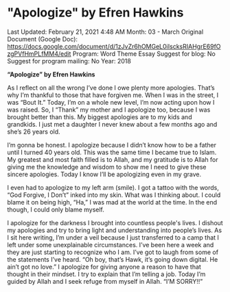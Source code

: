 # "Apologize" by Efren Hawkins

Last Updated: February 21, 2021 4:48 AM
Month: 03 - March
Original Document (Google Doc): https://docs.google.com/document/d/1zJvZr6hOMGeL0iIscksRIAHgrE69fOzgPVfHmPLfMM4/edit
Program: Word Theme Essay
Suggest for blog: No
Suggest for program mailing: No
Year: 2018

**“Apologize” by Efren Hawkins**

As I reflect on all the wrong I’ve done I owe plenty more apologies. That’s why I’m thankful to those that have forgiven me. When I was in the street, I was “Bout It.” Today, I’m on a whole new level, I’m now acting upon how I was raised. So, I “Thank” my mother and I apologize too, because I was brought better than this. My biggest apologies are to my kids and grandkids. I just met a daughter I never knew about a few months ago and she’s 26 years old.

I’m gonna be honest. I apologize because I didn’t know how to be a father until I turned 40 years old. This was the same time I became true to Islam. My greatest and most faith filled is to Allah, and my gratitude is to Allah for giving me the knowledge and wisdom to show me I need to give these sincere apologies. Today I know I’ll be apologizing even in my grave.

I even had to apologize to my left arm (smile). I got a tattoo with the words, “God Forgive, I Don’t” inked into my skin. What was I thinking about. I could blame it on being high, “Ha,” I was mad at the world at the time. In the end though, I could only blame myself.

I apologize for the darkness I brought into countless people's lives. I dishout my apologies and try to bring light and understanding into people’s lives. As I sit here writing, I’m under a veil because I just transferred to a camp that I left under some unexplainable circumstances. I’ve been here a week and they are just starting to recognize who I am. I’ve got to laugh from some of the statements I’ve heard. “Oh boy, that’s Hawk, it’s going down digital. He ain’t got no love.” I apologize for giving anyone a reason to have that thought in their mindset. I try to explain that I’m telling a job. Today I’m guided by Allah and I seek refuge from myself in Allah. “I’M SORRY!!”